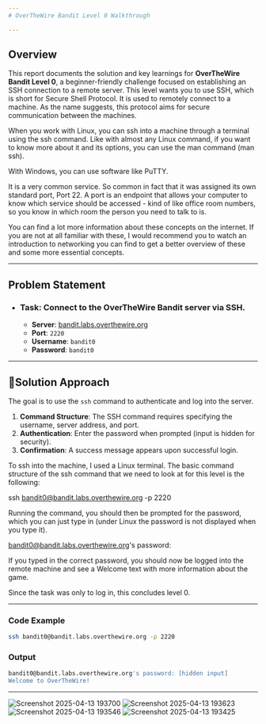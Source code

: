 ```yaml
---
# OverTheWire Bandit Level 0 Walkthrough

---
```


## **Overview**  
This report documents the solution and key learnings for **OverTheWire Bandit Level 0**, a beginner-friendly challenge focused on establishing an SSH connection to a remote server. This level wants you to use SSH, which is short for Secure Shell Protocol. It is used to remotely connect to a machine. As the name suggests, this protocol aims for secure communication between the machines.

When you work with Linux, you can ssh into a machine through a terminal using the ssh command. Like with almost any Linux command, if you want to know more about it and its options, you can use the man command (man ssh).

With Windows, you can use software like PuTTY.

It is a very common service. So common in fact that it was assigned its own standard port, Port 22. A port is an endpoint that allows your computer to know which service should be accessed - kind of like office room numbers, so you know in which room the person you need to talk to is.

You can find a lot more information about these concepts on the internet. If you are not at all familiar with these, I would recommend you to watch an introduction to networking you can find to get a better overview of these and some more essential concepts.
 


---

## **Problem Statement**

- ### **Task**: Connect to the OverTheWire Bandit server via SSH.  
  - **Server**: [bandit.labs.overthewire.org](bandit.labs.overthewire.org) 
  - **Port**: `2220`  
  - **Username**: `bandit0`  
  - **Password**: `bandit0`  

---

## 🚀**Solution Approach**
The goal is to use the `ssh` command to authenticate and log into the server.  
1. **Command Structure**: The SSH command requires specifying the username, server address, and port.  
2. **Authentication**: Enter the password when prompted (input is hidden for security).  
3. **Confirmation**: A success message appears upon successful login.  


To ssh into the machine, I used a Linux terminal. The basic command structure of the ssh command that we need to look at for this level is the following:

ssh bandit0@bandit.labs.overthewire.org -p 2220

Running the command, you should then be prompted for the password, which you can just type in (under Linux the password is not displayed when you type it).

bandit0@bandit.labs.overthewire.org's password:

If you typed in the correct password, you should now be logged into the remote machine and see a Welcome text with more information about the game.

Since the task was only to log in, this concludes level 0.

---

### **Code Example**  
```bash
ssh bandit0@bandit.labs.overthewire.org -p 2220
```
### **Output**
```bash
bandit0@bandit.labs.overthewire.org's password: [hidden input]
Welcome to OverTheWire!
```

---

![Screenshot 2025-04-13 193700](https://github.com/user-attachments/assets/c0ae8b25-dedd-4c4c-bec4-8bec5df000ac)
![Screenshot 2025-04-13 193623](https://github.com/user-attachments/assets/24025232-ded1-4f82-9970-417eec7bc689)
![Screenshot 2025-04-13 193546](https://github.com/user-attachments/assets/6d9eabd6-5bab-4374-b83d-f4273cdab4d7)
![Screenshot 2025-04-13 193425](https://github.com/user-attachments/assets/be3db7cc-8096-4467-840a-cc1d94ed3646)
